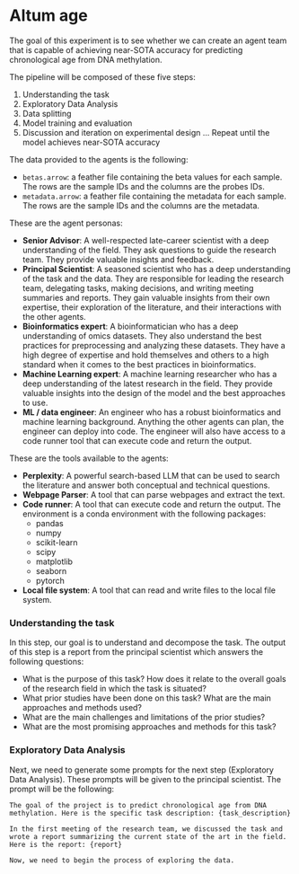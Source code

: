 # Altum age

The goal of this experiment is to see whether we can create an agent team that is capable of achieving near-SOTA accuracy for predicting chronological age from DNA methylation. 

The pipeline will be composed of these five steps:

1. Understanding the task
2. Exploratory Data Analysis
3. Data splitting
4. Model training and evaluation
5. Discussion and iteration on experimental design
... Repeat until the model achieves near-SOTA accuracy

The data provided to the agents is the following:

- `betas.arrow`: a feather file containing the beta values for each sample. The rows are the sample IDs and the columns are the probes IDs.
- `metadata.arrow`: a feather file containing the metadata for each sample. The rows are the sample IDs and the columns are the metadata.

These are the agent personas:

- **Senior Advisor**: A well-respected late-career scientist with a deep understanding of the field. They ask questions to guide the research team. They provide valuable insights and feedback.
- **Principal Scientist**: A seasoned scientist who has a deep understanding of the task and the data. They are responsible for leading the research team, delegating tasks, making decisions, and writing meeting summaries and reports. They gain valuable insights from their own expertise, their exploration of the literature, and their interactions with the other agents.
- **Bioinformatics expert**: A bioinformatician who has a deep understanding of omics datasets. They also understand the best practices for preprocessing and analyzing these datasets. They have a high degree of expertise and hold themselves and others to a high standard when it comes to the best practices in bioinformatics.
- **Machine Learning expert**: A machine learning researcher who has a deep understanding of the latest research in the field. They provide valuable insights into the design of the model and the best approaches to use.
- **ML / data engineer**: An engineer who has a robust bioinformatics and machine learning background. Anything the other agents can plan, the engineer can deploy into code. The engineer will also have access to a code runner tool that can execute code and return the output. 

These are the tools available to the agents:

- **Perplexity**: A powerful search-based LLM that can be used to search the literature and answer both conceptual and technical questions.
- **Webpage Parser**: A tool that can parse webpages and extract the text.
- **Code runner**: A tool that can execute code and return the output. The environment is a conda environment with the following packages:
    - pandas
    - numpy
    - scikit-learn
    - scipy
    - matplotlib
    - seaborn
    - pytorch
- **Local file system**: A tool that can read and write files to the local file system.



### Understanding the task

In this step, our goal is to understand and decompose the task. The output of this step is a report from the principal scientist which answers the following questions:

- What is the purpose of this task? How does it relate to the overall goals of the research field in which the task is situated?
- What prior studies have been done on this task? What are the main approaches and methods used?
- What are the main challenges and limitations of the prior studies?
- What are the most promising approaches and methods for this task?

### Exploratory Data Analysis

Next, we need to generate some prompts for the next step (Exploratory Data Analysis). These prompts will be given to the principal scientist. The prompt will be the following:

```plaintext
The goal of the project is to predict chronological age from DNA methylation. Here is the specific task description: {task_description}

In the first meeting of the research team, we discussed the task and wrote a report summarizing the current state of the art in the field. Here is the report: {report}

Now, we need to begin the process of exploring the data.
```






